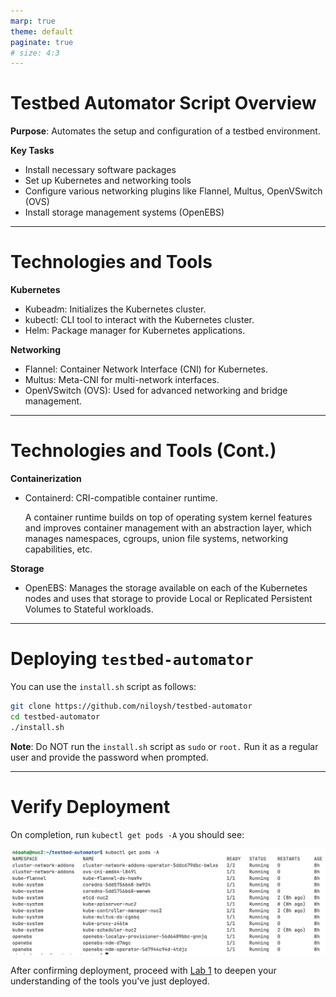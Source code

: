 ```yaml
---
marp: true
theme: default
paginate: true
# size: 4:3
---
```

# Testbed Automator Script Overview
**Purpose**: Automates the setup and configuration of a testbed environment.

**Key Tasks**
- Install necessary software packages
- Set up Kubernetes and networking tools
- Configure various networking plugins like Flannel, Multus, OpenVSwitch (OVS)
- Install storage management systems (OpenEBS)

---
# Technologies and Tools
**Kubernetes**
- Kubeadm: Initializes the Kubernetes cluster.
- kubectl: CLI tool to interact with the Kubernetes cluster.
- Helm: Package manager for Kubernetes applications.

**Networking**
- Flannel: Container Network Interface (CNI) for Kubernetes.
- Multus: Meta-CNI for multi-network interfaces.
- OpenVSwitch (OVS): Used for advanced networking and bridge management.
	
---
# Technologies and Tools (Cont.)
**Containerization**
- Containerd: CRI-compatible container runtime. 

    A container runtime builds on top of operating system kernel features and improves container management with an abstraction layer, which manages namespaces, cgroups, union file systems, networking capabilities, etc.

**Storage**
- OpenEBS: Manages the storage available on each of the Kubernetes nodes and uses that storage to provide Local or Replicated Persistent Volumes to Stateful workloads.
---
# Deploying `testbed-automator`

You can use the `install.sh` script as follows:
```bash
git clone https://github.com/niloysh/testbed-automator
cd testbed-automator
./install.sh
```


**Note**: Do NOT run the `install.sh` script as `sudo` or `root.` Run it as a regular user and provide the password when prompted.

---
# Verify Deployment

On completion, run `kubectl get pods -A` you should see:

![automator-install](images/automator-install.png)

After confirming deployment, proceed with [Lab 1](https://niloysh.github.io/testbed-automator/labs/lab1/README.md) to deepen your understanding of the tools you've just deployed.


